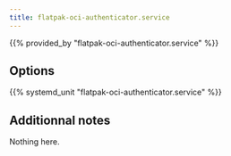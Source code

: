 ```yaml
---
title: flatpak-oci-authenticator.service
---
```


{{% provided_by "flatpak-oci-authenticator.service" %}}

## Options

{{% systemd_unit "flatpak-oci-authenticator.service" %}}

## Additionnal notes

Nothing here.